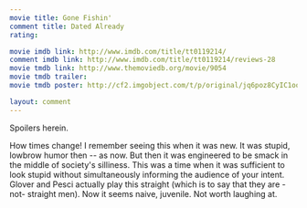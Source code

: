 ```yaml
---
movie title: Gone Fishin'
comment title: Dated Already
rating: 

movie imdb link: http://www.imdb.com/title/tt0119214/
comment imdb link: http://www.imdb.com/title/tt0119214/reviews-28
movie tmdb link: http://www.themoviedb.org/movie/9054
movie tmdb trailer: 
movie tmdb poster: http://cf2.imgobject.com/t/p/original/jq6poz8CyIC1oonOxCrtcTyjZSf.jpg

layout: comment
---
```


Spoilers herein.

 How times change! I remember seeing this when it was new. It was stupid, lowbrow humor then -- as now. But then it was engineered to be smack in the middle of society's silliness. This was a time when it was sufficient to look stupid without simultaneously informing the audience of your intent. Glover and Pesci actually play this straight (which is to say that they are -not- straight men). Now it seems naive, juvenile. Not worth laughing at.